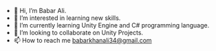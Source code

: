 - 👋 Hi, I’m Babar Ali.
- 👀 I’m interested in learning new skills.
- 🌱 I’m currently learning Unity Engine and C# programming language.
- 💞️ I’m looking to collaborate on Unity Projects.
- 📫 How to reach me babarkhanali34@gmail.com

<!---
babarswork/babarswork is a ✨ special ✨ repository because its `README.md` (this file) appears on your GitHub profile.
You can click the Preview link to take a look at your changes.
--->
